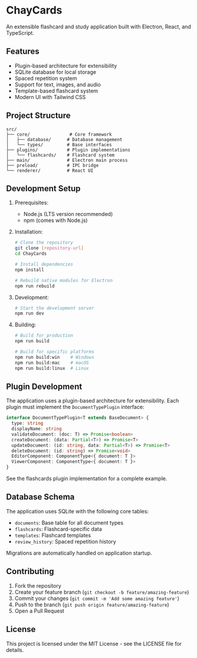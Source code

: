 # ChayCards

An extensible flashcard and study application built with Electron, React, and TypeScript.

## Features

- Plugin-based architecture for extensibility
- SQLite database for local storage
- Spaced repetition system
- Support for text, images, and audio
- Template-based flashcard system
- Modern UI with Tailwind CSS

## Project Structure

```
src/
├── core/               # Core framework
│   ├── database/      # Database management
│   └── types/         # Base interfaces
├── plugins/           # Plugin implementations
│   └── flashcards/    # Flashcard system
├── main/              # Electron main process
├── preload/           # IPC bridge
└── renderer/          # React UI
```

## Development Setup

1. Prerequisites:

   - Node.js (LTS version recommended)
   - npm (comes with Node.js)

2. Installation:

   ```bash
   # Clone the repository
   git clone [repository-url]
   cd ChayCards

   # Install dependencies
   npm install

   # Rebuild native modules for Electron
   npm run rebuild
   ```

3. Development:

   ```bash
   # Start the development server
   npm run dev
   ```

4. Building:

   ```bash
   # Build for production
   npm run build

   # Build for specific platforms
   npm run build:win    # Windows
   npm run build:mac    # macOS
   npm run build:linux  # Linux
   ```

## Plugin Development

The application uses a plugin-based architecture for extensibility. Each plugin must implement the `DocumentTypePlugin` interface:

```typescript
interface DocumentTypePlugin<T extends BaseDocument> {
  type: string
  displayName: string
  validateDocument: (doc: T) => Promise<boolean>
  createDocument: (data: Partial<T>) => Promise<T>
  updateDocument: (id: string, data: Partial<T>) => Promise<T>
  deleteDocument: (id: string) => Promise<void>
  EditorComponent: ComponentType<{ document: T }>
  ViewerComponent: ComponentType<{ document: T }>
}
```

See the flashcards plugin implementation for a complete example.

## Database Schema

The application uses SQLite with the following core tables:

- `documents`: Base table for all document types
- `flashcards`: Flashcard-specific data
- `templates`: Flashcard templates
- `review_history`: Spaced repetition history

Migrations are automatically handled on application startup.

## Contributing

1. Fork the repository
2. Create your feature branch (`git checkout -b feature/amazing-feature`)
3. Commit your changes (`git commit -m 'Add some amazing feature'`)
4. Push to the branch (`git push origin feature/amazing-feature`)
5. Open a Pull Request

## License

This project is licensed under the MIT License - see the LICENSE file for details.
